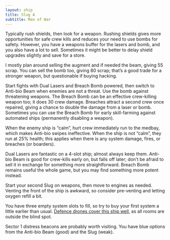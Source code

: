 ```yaml
---
layout: ship
title: Slug A
subtitle: Man of War
---
```

Typically rush shields, then look for a weapon. Rushing shields gives more opportunities for safe crew kills and reduces your need to use bombs for safety. However, you have a weapons buffer for the lasers and bomb, and you also have a lot to sell. Sometimes it might be better to delay shield upgrades slightly and save for a store.

I mostly plan around selling the augment and if needed the beam, giving 55 scrap. You can sell the bomb too, giving 80 scrap; that’s a good trade for a stronger weapon, but questionable if buying hacking.

Start fights with Dual Lasers and Breach Bomb powered, then switch to Anti-bio Beam when enemies are not a threat. Use the bomb against threatening weapons. The Breach Bomb can be an effective crew-killing weapon too; it does 30 crew damage. Breaches attract a second crew once repaired, giving a chance to double the damage from a laser or bomb. Sometimes you can use the Breach Bomb for early skill-farming against automated ships (permanently disabling a weapon).

When the enemy ship is “calm”, hurt crew immediately run to the medbay, which makes Anti-bio swipes ineffective. When the ship is not “calm”, they run at 25% health; this applies when there is any system damage, fires, or breaches (or boarders).

Dual Lasers are fantastic on a 4-slot ship; almost always keep them. Anti-bio Beam is good for crew-kills early on, but falls off later; don’t be afraid to sell it in exchange for something more straightforward. Breach Bomb remains useful the whole game, but you may find something more potent instead.

Start your second Slug on weapons, then move to engines as needed. Venting the front of the ship is awkward, so consider pre-venting and letting oxygen refill a bit.

You have three empty system slots to fill, so try to buy your first system a little earlier than usual. [Defence drones cover this ship well](https://i.imgur.com/IQpdpCr.jpg), as all rooms are outside the blind spot.

Sector 1 distress beacons are probably worth visiting. You have blue options from the Anti-bio Beam (good) and the Slug (weak).